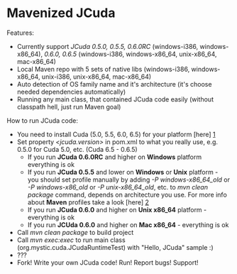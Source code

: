 Mavenized JCuda
============

Features:

* Currently support _JCuda 0.5.0, 0.5.5, 0.6.0RC_ (windows-i386, windows-x86_64), _0.6.0, 0.6.5_ (windows-i386, windows-x86_64, unix-x86_64, mac-x86_64)
* Local Maven repo with 5 sets of native libs (windows-i386, windows-x86_64, unix-i386, unix-x86_64, mac-x86_64)
* Auto detection of OS family name and it's architecture (it's choose needed dependencies automatically)
* Running any main class, that contained JCuda code easily (without classpath hell, just run Maven goal)

How to run JCuda code:

* You need to install Cuda (5.0, 5.5, 6.0, 6.5) for your platform [here] [1]
* Set property _<jcuda.version>_ in pom.xml to what you really use, e.g. 0.5.0 for Cuda 5.0, etc. (Cuda 6.5 - 0.6.5)
    * If you run **JCuda 0.6.0RC** and higher on **Windows** platform everything is ok
    * If you run **JCuda 0.5.5** and lower on **Windows** or **Unix** platform - you should set profile manually by adding *-P windows-x86_64_old*
        or *-P windows-x86_old* or *-P unix-x86_64_old*, etc. to _mvn clean package_ command, depends on architecture you use.
        For more info about **Maven** profiles take a look [here] [2]
    * If you run **JCuda 0.6.0** and higher on **Unix x86_64** platform - everything is ok
    * If you run **JCUda 0.6.0** and higher on **Mac x86_64** - everything is ok
* Call _mvn clean package_ to build project
* Call _mvn exec:exec_ to run main class (org.mystic.cuda.JCudaRuntimeTest) with "Hello, JCuda" sample :)
* ???
* Fork! Write your own JCuda code! Run! Report bugs! Support!

[1]: https://developer.nvidia.com/cuda-downloads "here"
[2]: http://maven.apache.org/guides/introduction/introduction-to-profiles.html "here"
